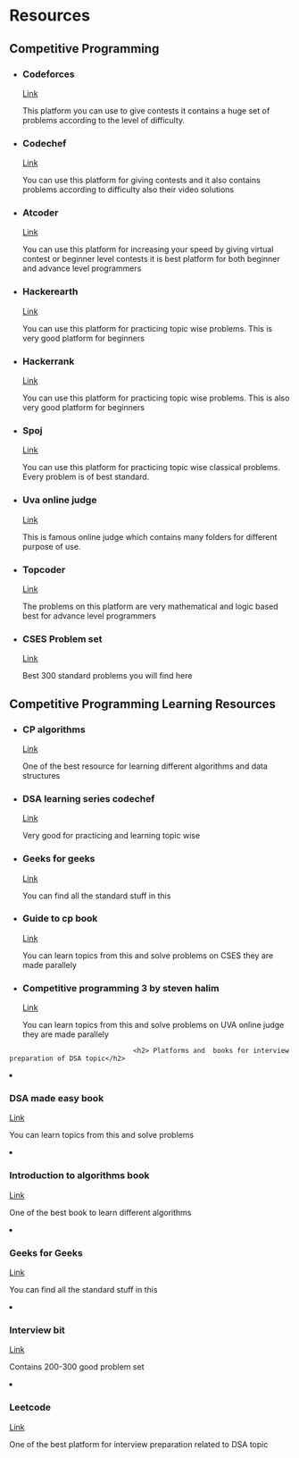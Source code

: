 <html>
  <head></head>
<body>
<h1 style="text-align="center"; color="Red"">Resources</h1> 
<h2 style="text-align="center"; color="Green"">Competitive Programming  </h2>
<ul>                                                   
<li>
  <h3>Codeforces</h3>
  <a href="https://codeforces.com/">Link</a>
  <p>This platform you can use to give contests it contains a huge set of problems according to the level of difficulty.</p>
</li>
<li>
  <h3>Codechef</h3>
  <a href="https://www.codechef.com/">Link</a>
  <p>You can use this platform for giving contests and it also contains problems according to difficulty also their video solutions</p>
</li>
<li>
 <h3>Atcoder</h3>
 <a href="https://atcoder.jp/">Link</a>
<p>You can use this platform for increasing your speed by giving virtual contest or beginner level contests it is best platform for both beginner and advance level programmers</p>
</li>
<li>
<h3>Hackerearth</h3>
<a href="https://www.hackerearth.com/practice/">Link</a>
<p>You can use this platform for practicing topic wise problems. This is very good platform for beginners</p>
</li>
<li>
<h3>Hackerrank</h3>
<a href="https://www.hackerrank.com/dashboard">Link</a>
<p>You can use this platform for practicing topic wise problems. This is also very good platform for beginners</p>
  </li>

<li>
<h3>Spoj</h3>
<a href="https://www.spoj.com/problems/tags">Link</a>
<p>You can use this platform for practicing topic wise classical problems. Every problem is of best standard.</p>
<li>
<h3>Uva online judge</h3>
<a href="https://onlinejudge.org/">Link</a>
  <p>This is famous online judge which contains many folders for different purpose of use.</p>
  </li>
<li>
<h3>Topcoder</h3>
<a href="https://www.topcoder.com/thrive/tracks?track=Competitive%20Programming">Link</a>
<p>The problems on this platform are very mathematical and logic based best for advance level programmers<p>
</li>
<li>
<h3>CSES Problem set</h3>
<a href="https://cses.fi/problemset/">Link</a>
<p>Best 300 standard problems you will find here</p>
  </li>
</ul>

  <h2>Competitive Programming Learning Resources</h2>
<ul>
<li>
<h3>CP algorithms</h3>
<a href="https://cp-algorithms.com/">Link</a>
<p>One of the best resource for learning different algorithms and data structures</p>
  </li>

<li>
<h3>DSA learning series codechef</h3>
<a href="https://www.codechef.com/LEARNDSA/?itm_medium=navmenu&itm_campaign=learndsa">Link</a>
<p>Very good for practicing and learning topic wise </p>
  </li>

<li>
<h3>Geeks for geeks</h3>
<a href="https://www.geeksforgeeks.org/">Link</a>
<p>You can find all the standard stuff in this</p>
  </li>

<li>
<h3>Guide to cp book</h3>
<a href="https://duoblogger.github.io/assets/pdf/memonvyftw/guide-t-cp.pdf">Link</a>
<p>You can learn topics from this and solve problems on CSES they are made parallely</p>
  </li>
<li>
<h3>Competitive programming 3 by steven halim</h3>
<a href="https://www.amazon.com/Competitive-Programming-3rd-Steven-Halim/dp/B00FG8MNN8">Link</a>
<p>You can learn topics from this and solve problems on UVA online judge they are made parallely</p>
  </li>
</ul>


                                   <h2> Platforms and  books for interview  preparation of DSA topic</h2>
<li>
<h3>DSA made easy book</h3>
<a href="https://www.amazon.in/Data-Structures-Algorithms-Made-Easy/dp/819324527X">Link</a>
<p>You can learn topics from this and solve problems</p>
  </li>

<li>
<h3>Introduction to algorithms book</h3>
<a href="https://www.amazon.com/Introduction-Algorithms-3rd-MIT-Press/dp/0262033844">Link</a>
<p>One of the best book to learn different algorithms</p>
  </li>

<li>
<h3>Geeks for Geeks</h3>
<a href="https://www.geeksforgeeks.org/">Link</a>
<p>You can find all the standard stuff in this</p>
  </li>
<li>
<h3>Interview bit</h3>
<a href="https://www.interviewbit.com/">Link</a>
<p>Contains 200-300 good problem set</p>
  </li>

<li>
<h3>Leetcode</h3>
<a href="https://leetcode.com/">Link</a>
<p>One of the best platform for interview preparation related to DSA topic</p>
  </li>
  </ul>
</body>

</html>


